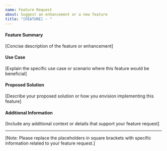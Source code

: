 ```yaml
---
name: Feature Request
about: Suggest an enhancement or a new feature
title: "[FEATURE] - "
---
```


#### Feature Summary

[Concise description of the feature or enhancement]

#### Use Case

[Explain the specific use case or scenario where this feature would be beneficial]

#### Proposed Solution

[Describe your proposed solution or how you envision implementing this feature]

#### Additional Information

[Include any additional context or details that support your feature request]

---

[Note: Please replace the placeholders in square brackets with specific information related to your feature request.]